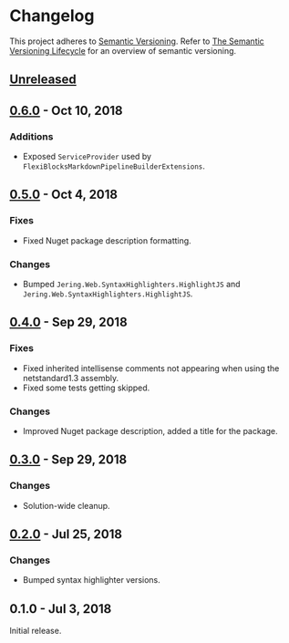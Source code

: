 # Changelog
This project adheres to [Semantic Versioning](http://semver.org/spec/v2.0.0.html). Refer to 
[The Semantic Versioning Lifecycle](https://www.jeremytcd.com/articles/the-semantic-versioning-lifecycle)
for an overview of semantic versioning.

## [Unreleased](https://github.com/JeremyTCD/Markdig.Extensions.FlexiBlocks/compare/0.6.0...HEAD)

## [0.6.0](https://github.com/JeremyTCD/Markdig.Extensions.FlexiBlocks/compare/0.5.0...0.6.0) - Oct 10, 2018
### Additions
- Exposed `ServiceProvider` used by `FlexiBlocksMarkdownPipelineBuilderExtensions`.

## [0.5.0](https://github.com/JeremyTCD/Markdig.Extensions.FlexiBlocks/compare/0.4.0...0.5.0) - Oct 4, 2018
### Fixes
- Fixed Nuget package description formatting.
### Changes
- Bumped `Jering.Web.SyntaxHighlighters.HighlightJS` and `Jering.Web.SyntaxHighlighters.HighlightJS`.


## [0.4.0](https://github.com/JeremyTCD/Markdig.Extensions.FlexiBlocks/compare/0.3.0...0.4.0) - Sep 29, 2018
### Fixes
- Fixed inherited intellisense comments not appearing when using the netstandard1.3 assembly.
- Fixed some tests getting skipped.
### Changes
- Improved Nuget package description, added a title for the package.

## [0.3.0](https://github.com/JeremyTCD/Markdig.Extensions.FlexiBlocks/compare/0.2.0...0.3.0) - Sep 29, 2018
### Changes
- Solution-wide cleanup.

## [0.2.0](https://github.com/JeremyTCD/Markdig.Extensions.FlexiBlocks/compare/0.1.0...0.2.0) - Jul 25, 2018
### Changes
- Bumped syntax highlighter versions.

## 0.1.0 - Jul 3, 2018
Initial release.